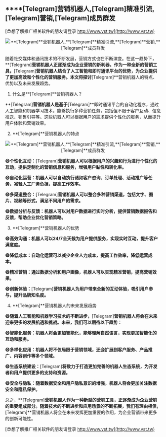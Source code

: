 ## ****[Telegram]**营销机器人,**[Telegram]**精准引流,**[Telegram]**营销,**[Telegram]**成员群发**

[😍想了解推广相关软件的朋友请登录 http://www.vst.tw](http://www.vst.tw)

 <center><img src="https://vst.tw/MP4/tuiguang/png/1.png" alt="**[Telegram]**营销机器人,**[Telegram]**精准引流,**[Telegram]**营销,**[Telegram]**成员群发"></center>

随着社交媒体和通讯技术的不断发展，营销方式也在不断演变。在这一趋势下，**[Telegram]**营销机器人正逐渐成为企业营销的新利器。作为一种全新的营销工具，**[Telegram]**营销机器人结合了人工智能和即时通讯平台的优势，为企业提供了更加高效和个性化的营销服务。本文将探讨**[Telegram]**营销机器人的特点、优势以及未来发展趋势。

1. 什么是**[Telegram]**营销机器人？

**[Telegram]**营销机器人是基于**[Telegram]**即时通讯平台的自动化程序，通过人工智能和机器学习技术，能够执行多种营销任务，包括但不限于客户互动、信息推送、销售引导等。这些机器人可以根据用户的需求提供个性化的服务，从而提升用户体验和营销效果。

2. **[Telegram]**营销机器人的特点

 <center><img src="https://vst.tw/MP4/tuiguang/png/0.png" alt="**[Telegram]**营销机器人,**[Telegram]**精准引流,**[Telegram]**营销,**[Telegram]**成员群发"></center>

**😄个性化互动：**[Telegram]**营销机器人可以根据用户的兴趣和行为进行个性化的互动，提供定制化的营销信息和服务，增强用户黏性和转化率。**

**😄自动化运营：机器人可以自动执行诸如客户咨询、订单处理、活动推广等任务，减轻人工厂务负担，提高工作效率。**

**😄多渠道整合：**[Telegram]**营销机器人可以整合多种营销渠道，包括文字、图片、视频等形式，满足不同用户的需求。**

**😄数据分析与反馈：机器人可以对用户数据进行实时分析，提供营销数据报告和反馈，帮助企业优化营销策略。**

3. **[Telegram]**营销机器人的优势

**😄高效沟通：机器人可以24/7全天候为用户提供服务，实现实时互动，提升客户满意度。**

**😄降低成本：自动化运营可以减少企业人力成本，提高工作效率，降低运营成本。**

**😄精准营销：通过数据分析和用户画像，机器人可以实现精准营销，提高营销效果。**

**😄创新体验：**[Telegram]**营销机器人为用户带来全新的互动体验，吸引用户参与，提升品牌知名度。**

4. **[Telegram]**营销机器人的未来发展趋势

**😄随着人工智能和机器学习技术的不断进步，**[Telegram]**营销机器人将会在未来迎来更多的发展机遇和挑战。未来，我们可以期待以下趋势：**

**😄智能化服务：机器人将会更加智能化，能够理解自然语言，实现更加智能化的互动和服务。**

**😄多样化应用：机器人将不仅局限于营销领域，还会扩展到客户服务、产品推广、内容创作等多个领域。**

**😄生态系统建设：**[Telegram]**将致力于打造更加完善的机器人生态系统，为开发者和用户提供更多的支持和资源。**

**😄安全与隐私：随着数据安全和用户隐私意识的增强，机器人将会更加关注数据安全和隐私保护。**

总之，**[Telegram]**营销机器人作为一种新型的营销工具，正逐渐成为企业营销的重要组成部分。随着技术的不断进步和应用场景的不断拓展，我们有理由相信，**[Telegram]**营销机器人将会在未来发挥更加重要的作用，为企业营销带来更多的创新可能性。

[😍想了解推广相关软件的朋友请登录 http://www.vst.tw](http://www.vst.tw)



